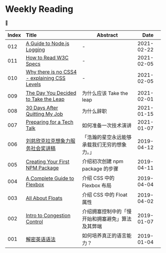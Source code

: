 # Weekly Reading

:book:

| Index | Title                                                        | Abstract                                         | Date       |
| ----- | :----------------------------------------------------------- | ------------------------------------------------ | ---------- |
| 012   | [A Guide to Node.js Logging](article/012.a-guide-to-nodejs-logging.md) | -                                                | 2021-02-22 |
| 011   | [How to Read W3C Specs](article/011.how-to-read-w3c-specs.md) | -                                                | 2021-02-05 |
| 010   | [Why there is no CSS4 - explaining CSS Levels](article/010.why-there-is-no-css4.md) | -                                                | 2021-02-05 |
| 009   | [The Day You Decided to Take the Leap](article/009.the-day-you-decided-to-take-the-leap.md) | 为什么应该 Take the leap                         | 2021-02-01 |
| 008   | [30 Days After Quitting My Job](article/008.After-Quitting-My-Job.md) | 为什么辞职                                       | 2021-01-15 |
| 007   | [Preparing for a Tech Talk](article/007.Preparing-for-a-Tech-Talk-Dan-Abramov.md) | 如何准备一次技术演讲                             | 2021-01-07 |
| 006   | [刘慈欣克拉克想象力服务社会奖讲稿](article/006.刘慈欣克拉克想象力服务社会奖讲稿.md) | 「浩瀚的星空永远能够承载我们无穷的想象力。」     | 2019-04-12 |
| 005   | [Creating Your First NPM Package](article/005.creating-your-first-npm-package.md) | 介绍初次创建 npm package 的步骤                  | 2019-04-11 |
| 004   | [A Complete Guide to Flexbox](article/004.a-complete-guide-to-flexbox.md) | 介绍 CSS 中的 Flexbox 布局                       | 2019-04-04 |
| 003   | [All About Floats](article/003.all-about-floats.md)          | 介绍 CSS 中的 Float 属性                         | 2019-04-02 |
| 002   | [Intro to Congestion Control](article/002.intro-to-congestion-control.md) | 介绍拥塞控制中的「慢开始和拥塞避免」算法及其弊端 | 2019-01-07 |
| 001   | [解密英语语法](article/001.解密英语语法.md)                  | 如何培养真正的语言能力？                         | 2019-01-04 |
